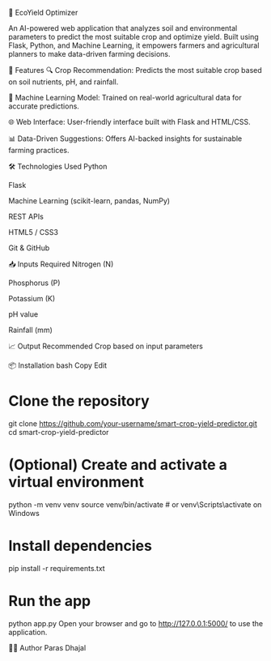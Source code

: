 🌱 EcoYield Optimizer

An AI-powered web application that analyzes soil and environmental parameters to predict the most suitable crop and optimize yield. Built using Flask, Python, and Machine Learning, it empowers farmers and agricultural planners to make data-driven farming decisions.

🚀 Features
🔍 Crop Recommendation: Predicts the most suitable crop based on soil nutrients, pH, and rainfall.

🧠 Machine Learning Model: Trained on real-world agricultural data for accurate predictions.

🌐 Web Interface: User-friendly interface built with Flask and HTML/CSS.

📊 Data-Driven Suggestions: Offers AI-backed insights for sustainable farming practices.

🛠️ Technologies Used
Python

Flask

Machine Learning (scikit-learn, pandas, NumPy)

REST APIs

HTML5 / CSS3

Git & GitHub

📥 Inputs Required
Nitrogen (N)

Phosphorus (P)

Potassium (K)

pH value

Rainfall (mm)

📈 Output
Recommended Crop based on input parameters

📦 Installation
bash
Copy
Edit
# Clone the repository
git clone https://github.com/your-username/smart-crop-yield-predictor.git
cd smart-crop-yield-predictor

# (Optional) Create and activate a virtual environment
python -m venv venv
source venv/bin/activate  # or venv\Scripts\activate on Windows

# Install dependencies
pip install -r requirements.txt

# Run the app
python app.py
Open your browser and go to http://127.0.0.1:5000/ to use the application.

🧑‍💻 Author
Paras Dhajal
